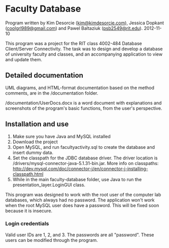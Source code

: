 Faculty Database
================
Program written by Kim Desorcie (kim@kimdesorcie.com), Jessica Dopkant (coolgrl989@gmail.com) and Pawel Baltaziuk (psb2549@rit.edu). 2012-11-10

This program was a project for the RIT class 4002-484 Database Client/Server Connectivity. The task was to design and develop a database of university faculty and classes, and an accompanying application to view and update them.

Detailed documentation
----------------------
UML diagrams, and HTML-format documentation based on the method comments, are in the /documentation folder.

/documentation/UserDocs.docx is a word document with explanations and screenshots of the program's basic functions, from the user's perspective.

Installation and use
--------------------

1. Make sure you have Java and MySQL installed
2. Download the project
3. Open MySQL, and run facultyactivity.sql to create the database and insert dummy data.
4. Set the classpath for the JDBC database driver. The driver location is /drivers/mysql-connector-java-5.1.31-bin.jar. More info on classpaths: http://dev.mysql.com/doc/connector-j/en/connector-j-installing-classpath.html
5. While in the main faculty-database folder, use Java to run the presentation_layer.LoginGUI class.

This program was designed to work with the root user of the computer lab databases, which always had no password. The application won't work when the root MySQL user does have a password. This will be fixed soon because it is insecure.

### Login credentials
Valid user IDs are 1, 2, and 3. The passwords are all "password". These users can be modified through the program.
